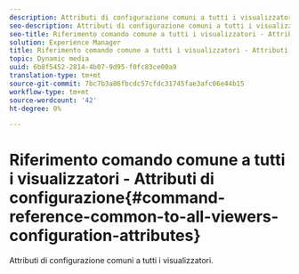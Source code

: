 ```yaml
---
description: Attributi di configurazione comuni a tutti i visualizzatori.
seo-description: Attributi di configurazione comuni a tutti i visualizzatori.
seo-title: Riferimento comando comune a tutti i visualizzatori - Attributi di configurazione
solution: Experience Manager
title: Riferimento comando comune a tutti i visualizzatori - Attributi di configurazione
topic: Dynamic media
uuid: 6b8f5452-2814-4b07-9d95-f0fc83ce00a9
translation-type: tm+mt
source-git-commit: 7bc7b3a86fbcdc57cfdc31745fae3afc06e44b15
workflow-type: tm+mt
source-wordcount: '42'
ht-degree: 0%

---
```



# Riferimento comando comune a tutti i visualizzatori - Attributi di configurazione{#command-reference-common-to-all-viewers-configuration-attributes}

Attributi di configurazione comuni a tutti i visualizzatori.

